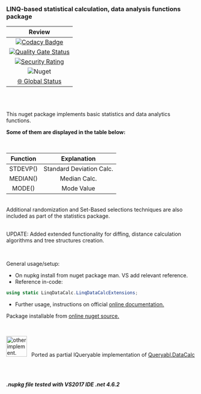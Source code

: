 ### LINQ-based statistical calculation, data analysis functions package

|  Review  |
|:------------:|
[![Codacy Badge](https://app.codacy.com/project/badge/Grade/0ee67475c8df4295bea124f199615af1)](https://www.codacy.com/gh/chrdek/LinqDataCalc/dashboard?utm_source=github.com&amp;utm_medium=referral&amp;utm_content=chrdek/LinqDataCalc&amp;utm_campaign=Badge_Grade) |
| [![Quality Gate Status](https://sonarcloud.io/api/project_badges/measure?project=chrdek_LinqDataCalc&metric=alert_status)](https://sonarcloud.io/summary/new_code?id=chrdek_LinqDataCalc) |
| [![Security Rating](https://sonarcloud.io/api/project_badges/measure?project=chrdek_LinqDataCalc&metric=security_rating)](https://sonarcloud.io/summary/new_code?id=chrdek_LinqDataCalc) |
| ![Nuget](https://img.shields.io/nuget/dt/LinqDataCalc?logo=nuget) |
| [🌐 Global Status](https://status.nuget.org/) |

&nbsp;&nbsp;&nbsp;&nbsp;&nbsp;&nbsp;&nbsp;&nbsp;&nbsp;&nbsp;&nbsp;&nbsp;&nbsp;&nbsp;&nbsp;&nbsp;&nbsp;&nbsp;&nbsp;&nbsp;&nbsp;&nbsp;&nbsp;&nbsp;&nbsp;&nbsp;&nbsp;&nbsp;&nbsp;&nbsp;

<br/>
This nuget package implements basic statistics and data analytics functions. 

__Some of them are displayed in the table below:__
<br/>

<br/>

|  Function  |  Explanation  |
|:------------:|:------------:|
|  STDEVP()    | Standard Deviation Calc.             |
|  MEDIAN()    | Median Calc.              |
|  MODE()      | Mode Value             |

<br/>
Additional randomization and Set-Based selections techniques are also included as part of the statistics package.
<br/>
<br/>

UPDATE: Added extended functionality for diffing, distance calculation algorithms and tree structures creation.

<br/>

General usage/setup:

- On nupkg install from nuget package man. VS add relevant reference.
- Reference in-code: 
```C#
using static LinqDataCalc.LinqDataCalcExtensions;
```
- Further usage, instructions on official [online documentation.](https://chrdek.github.io/docs/LinqDataCalc.html)

Package installable from [online nuget source.](https://www.nuget.org/packages/LinqDataCalc/)

<br/>

 <img src="https://res.cloudinary.com/dmjcetjt8/image/upload/v1701036002/New_tmplt_q6u4g7.png" style="height:55px;" title="other implement."/> &nbsp;&nbsp;Ported as partial IQueryable implementation of <a href="https://github.com/chrdek/QueryablDataCalc">Queryabl.DataCalc</a>

<br/>


<br/>

___.nupkg file tested with VS2017 IDE .net 4.6.2___